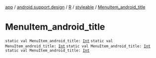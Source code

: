 [app](../../../index.md) / [android.support.design](../../index.md) / [R](../index.md) / [styleable](index.md) / [MenuItem_android_title](.)

# MenuItem_android_title

`static val MenuItem_android_title: `[`Int`](https://kotlinlang.org/api/latest/jvm/stdlib/kotlin/-int/index.html)
`static val MenuItem_android_title: `[`Int`](https://kotlinlang.org/api/latest/jvm/stdlib/kotlin/-int/index.html)
`static val MenuItem_android_title: `[`Int`](https://kotlinlang.org/api/latest/jvm/stdlib/kotlin/-int/index.html)
`static val MenuItem_android_title: `[`Int`](https://kotlinlang.org/api/latest/jvm/stdlib/kotlin/-int/index.html)